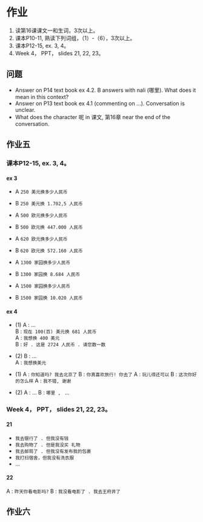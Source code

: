 # 作业

1. 读第16课课文一和生词，3次以上。
2. 课本P10-11, 熟读下列词组，（1）-（6），3次以上。
3. 课本P12-15, ex. 3, 4。
4. Week 4， PPT， slides 21, 22, 23。

## 问题

- Answer on P14 text book ex 4.2. B answers with nali (哪里). What does it mean in this context?
- Answer on P13 text book ex 4.1 (commenting on ...). Conversation is unclear.
- What does the character 呢 in 课文, 第16章 near the end of the conversation.

## 作业五
### 课本P12-15, ex. 3, 4。
#### ex 3

- A `250 美元换多少人民币`
- B `250 美元换 1.702,5 人民币`

- A `500 欧元换多少人民币`
- B `500 欧元换 447.000 人民币`

- A `620 欧元换多少人民币`
- B `620 欧元换 572.160 人民币`

- A `1300 家园换多少人民币`
- B `1300 家园换 8.684 人民币`

- A `1500 家园换多少人民币`
- B `1500 家园换 10.020 人民币`

#### ex 4

- (1)
A : ...   
B : `现在 100(百) 美元换 681 人民币`  
A : `我想换 400 美元`  
B : `好 . 这是 2724 人民币 . 请您数一数`  

- (2)
B : ...  
A : `我想换美元`

- (1)
A : `你知道吗? 我去北京了`
B : `你真喜欢旅行! 你去了`
A : `玩儿得还可以`
B : `这次你好的怎么样`
A : `我不错, 谢谢`

- (2)
A : ...
B : `哪里 , ` ...

### Week 4， PPT， slides 21, 22, 23。

#### 21
- `我去银行了 . 但我没有钱`
- `我去购物了 . 但是我没买 礼物`
- `我去邮局了 . 但我没有发布我的包裹`
- `我打扫宿舍，但我没有洗衣服`
- ...

#### 22
A : `昨天你看电影吗?`
B : `我没看电影了 . 我去王府井了`

## 作业六
